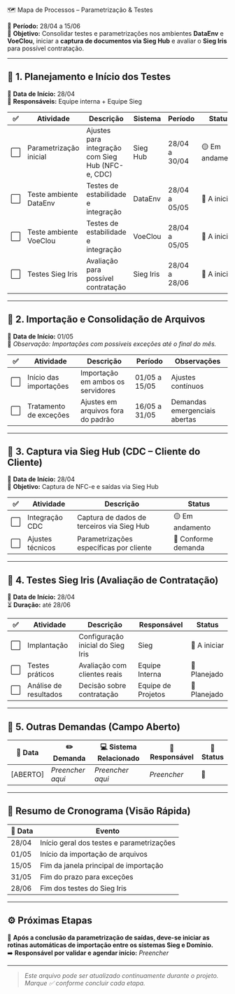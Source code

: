 🗺️ Mapa de Processos – Parametrização & Testes

📅 **Período:** 28/04 a 15/06  
🎯 **Objetivo:** Consolidar testes e parametrizações nos ambientes **DataEnv** e **VoeClou**, iniciar a **captura de documentos via Sieg Hub** e avaliar o **Sieg Iris** para possível contratação.

---

## 🔹 1. Planejamento e Início dos Testes

📍 **Data de Início:** 28/04  
👥 **Responsáveis:** Equipe interna + Equipe Sieg

| ✅ | Atividade              | Descrição                                              | Sistema    | Período         | Status         |
|----|------------------------|--------------------------------------------------------|------------|------------------|----------------|
| ⬜ | Parametrização inicial | Ajustes para integração com Sieg Hub (NFC-e, CDC)     | Sieg Hub   | 28/04 a 30/04   | 🟡 Em andamento |
| ⬜ | Teste ambiente DataEnv | Testes de estabilidade e integração                    | DataEnv    | 28/04 a 05/05   | 🔲 A iniciar    |
| ⬜ | Teste ambiente VoeClou | Testes de estabilidade e integração                    | VoeClou    | 28/04 a 05/05   | 🔲 A iniciar    |
| ⬜ | Testes Sieg Iris       | Avaliação para possível contratação                   | Sieg Iris  | 28/04 a 28/06   | 🔲 A iniciar    |

---

## 🔹 2. Importação e Consolidação de Arquivos

📍 **Data de Início:** 01/05  
📝 *Observação: Importações com possíveis exceções até o final do mês.*

| ✅ | Atividade              | Descrição                          | Período         | Observações                   |
|----|------------------------|------------------------------------|------------------|-------------------------------|
| ⬜ | Início das importações | Importação em ambos os servidores  | 01/05 a 15/05   | Ajustes contínuos             |
| ⬜ | Tratamento de exceções | Ajustes em arquivos fora do padrão| 16/05 a 31/05   | Demandas emergenciais abertas |

---

## 🔹 3. Captura via Sieg Hub (CDC – Cliente do Cliente)

📍 **Data de Início:** 28/04  
🎯 **Objetivo:** Captura de NFC-e e saídas via Sieg Hub

| ✅ | Atividade         | Descrição                                              | Status         |
|----|-------------------|--------------------------------------------------------|----------------|
| ⬜ | Integração CDC    | Captura de dados de terceiros via Sieg Hub            | 🟡 Em andamento |
| ⬜ | Ajustes técnicos  | Parametrizações específicas por cliente                | 🔲 Conforme demanda |

---

## 🔹 4. Testes Sieg Iris (Avaliação de Contratação)

📍 **Data de Início:** 28/04  
⏳ **Duração:** até 28/06

| ✅ | Atividade            | Descrição                                 | Responsável       | Status      |
|----|----------------------|-------------------------------------------|-------------------|-------------|
| ⬜ | Implantação          | Configuração inicial do Sieg Iris         | Sieg              | 🔲 A iniciar |
| ⬜ | Testes práticos      | Avaliação com clientes reais              | Equipe Interna    | 🔲 Planejado |
| ⬜ | Análise de resultados| Decisão sobre contratação                 | Equipe de Projetos| 🔲 Planejado |

---

## 🔹 5. Outras Demandas (Campo Aberto)

| 📅 Data | ✏️ Demanda             | 💻 Sistema Relacionado | 👤 Responsável | 📍 Status |
|--------|------------------------|------------------------|----------------|-----------|
| [ABERTO] | _Preencher aqui_     | _Preencher aqui_       | _Preencher_    | 🔲        |

---

## 🔸 Resumo de Cronograma (Visão Rápida)

| 📅 Data | Evento                                      |
|--------|---------------------------------------------|
| 28/04  | Início geral dos testes e parametrizações   |
| 01/05  | Início da importação de arquivos            |
| 15/05  | Fim da janela principal de importação       |
| 31/05  | Fim do prazo para exceções                  |
| 28/06  | Fim dos testes do Sieg Iris                 |

---

## ⚙️ Próximas Etapas

📌 **Após a conclusão da parametrização de saídas, deve-se iniciar as rotinas automáticas de importação entre os sistemas Sieg e Domínio.**  
➡️ **Responsável por validar e agendar início:** _Preencher_

---

> _Este arquivo pode ser atualizado continuamente durante o projeto. Marque ✅ conforme concluir cada etapa._
